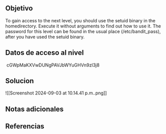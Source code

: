## Objetivo
To gain access to the next level, you should use the setuid binary in the homedirectory. Execute it without arguments to find out how to use it. The password for this level can be found in the usual place (/etc/bandit_pass), after you have used the setuid binary.
## Datos de acceso al nivel
 cGWpMaKXVwDUNgPAVJbWYuGHVn9zl3j8
## Solucion
![[Screenshot 2024-09-03 at 10.14.41 p.m..png]]
## Notas adicionales

## Referencias
